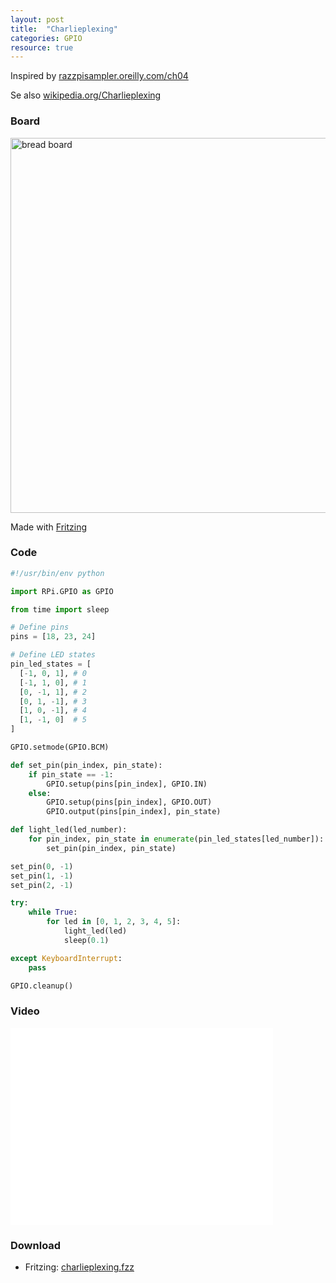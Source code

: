 ```yaml
---
layout: post
title:  "Charlieplexing"
categories: GPIO
resource: true
---
```


Inspired by [razzpisampler.oreilly.com/ch04](http://razzpisampler.oreilly.com/ch04.html)

Se also [wikipedia.org/Charlieplexing](http://en.wikipedia.org/wiki/Charlieplexing)

### Board

<img src="/images/fritzing/charlieplexing_Steckplatine.svg" width="800" height="600" alt="bread board" />

<p class="advert">Made with <a href="http://fritzing.org">Fritzing</a></p>

### Code

```python
#!/usr/bin/env python

import RPi.GPIO as GPIO

from time import sleep

# Define pins
pins = [18, 23, 24]

# Define LED states
pin_led_states = [
  [-1, 0, 1], # 0
  [-1, 1, 0], # 1
  [0, -1, 1], # 2
  [0, 1, -1], # 3
  [1, 0, -1], # 4
  [1, -1, 0]  # 5
]

GPIO.setmode(GPIO.BCM)

def set_pin(pin_index, pin_state):
    if pin_state == -1:
        GPIO.setup(pins[pin_index], GPIO.IN)
    else:
        GPIO.setup(pins[pin_index], GPIO.OUT)
        GPIO.output(pins[pin_index], pin_state)

def light_led(led_number):
    for pin_index, pin_state in enumerate(pin_led_states[led_number]):
        set_pin(pin_index, pin_state)

set_pin(0, -1)
set_pin(1, -1)
set_pin(2, -1)

try:
    while True:
        for led in [0, 1, 2, 3, 4, 5]:
            light_led(led)
            sleep(0.1)

except KeyboardInterrupt:
    pass

GPIO.cleanup()
```

### Video

<iframe width="420" height="315" src="//www.youtube.com/embed/rhG9w-7aowM" frameborder="0" allowfullscreen></iframe>

### Download

* Fritzing: [charlieplexing.fzz](/images/fritzing/charlieplexing.fzz)
